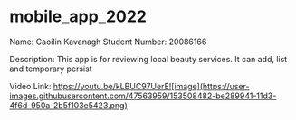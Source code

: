 # mobile_app_2022

Name: Caoilin Kavanagh
Student Number: 20086166

Description: This app is for reviewing local beauty services. It can add, list and temporary persist

Video Link: https://youtu.be/kLBUC97UerE![image](https://user-images.githubusercontent.com/47563959/153508482-be289941-11d3-4f6d-950a-2b5f103e5423.png)
